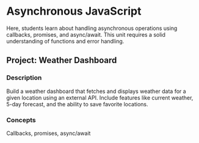 # Asynchronous JavaScript

Here, students learn about handling asynchronous operations using callbacks, promises, and async/await. This unit requires a solid understanding of functions and error handling.

## Project: Weather Dashboard

### Description
Build a weather dashboard that fetches and displays weather data for a given location using an external API. Include features like current weather, 5-day forecast, and the ability to save favorite locations.
### Concepts
Callbacks, promises, async/await 